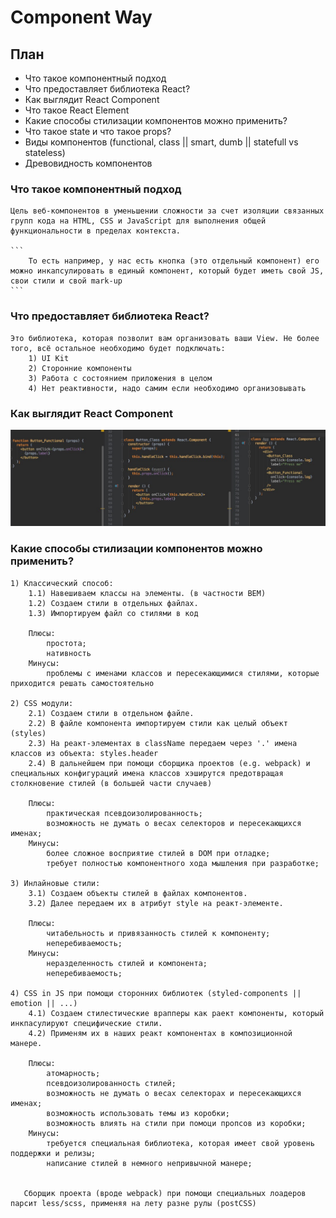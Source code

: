 # Component Way

## План
 * Что такое компонентный подход
 * Что предоставляет библиотека React?
 * Как выглядит React Component
 * Что такое React Element
 * Какие способы стилизации компонентов можно применить?
 * Что такое state и что такое props?
 * Виды компонентов (functional, class || smart, dumb || statefull vs stateless)
 * Древовидность компонентов



 ### Что такое компонентный подход

    Цель веб-компонентов в уменьшении сложности за счет изоляции связанных групп кода на HTML, CSS и JavaScript для выполнения общей функциональности в пределах контекста.

    ```
        То есть например, у нас есть кнопка (это отдельный компонент) его можно инкапсулировать в единый компонент, который будет иметь свой JS, свои стили и свой mark-up
    ```

 ### Что предоставляет библиотека React?

    Это библиотека, которая позволит вам организовать ваши View. Не более того, всё остальное необходимо будет подключать:
        1) UI Kit
        2) Сторонние компоненты
        3) Работа с состоянием приложения в целом
        4) Нет реактивности, надо самим если необходимо организовывать

 ### Как выглядит React Component
  ![VDOM React!](images/components.jpg)
  
 ### Какие способы стилизации компонентов можно применить?
 
    1) Классический способ: 
        1.1) Навешиваем классы на элементы. (в частности BEM)
        1.2) Создаем стили в отдельных файлах.
        1.3) Импортируем файл со стилями в код
        
        Плюсы: 
            простота; 
            нативность
        Минусы: 
            проблемы с именами классов и пересекающимися стилями, которые приходится решать самостоятельно
        
    2) CSS модули:
        2.1) Создаем стили в отдельном файле.
        2.2) В файле компонента импортируем стили как целый объект (styles)
        2.3) На реакт-элементах в className передаем через '.' имена классов из объекта: styles.header
        2.4) В дальнейшем при помощи сборщика проектов (e.g. webpack) и специальных конфигураций имена классов хэширутся предотвращая столкновение стилей (в большей части случаев)
        
        Плюсы: 
            практическая псевдоизолированность; 
            возможность не думать о весах селекторов и пересекающихся именах;
        Минусы: 
            более сложное восприятие стилей в DOM при отладке; 
            требует полностью компонентного хода мышления при разработке; 
        
    3) Инлайновые стили:
        3.1) Создаем объекты стилей в файлах компонентов.
        3.2) Далее передаем их в атрибут style на реакт-элементе.
        
        Плюсы: 
            читабельность и привязанность стилей к компоненту;
            неперебиваемость;
        Минусы: 
            неразделенность стилей и компонента; 
            неперебиваемость;
        
    4) CSS in JS при помощи сторонних библиотек (styled-components || emotion || ...)
        4.1) Создаем стилестические врапперы как раект компоненты, который инкпасулируют специфические стили.
        4.2) Применям их в наших реакт компонентах в композиционной манере.
        
        Плюсы: 
            атомарность; 
            псевдоизолированность стилей; 
            возможность не думать о весах селекторах и пересекающихся именах; 
            возможность использовать темы из коробки; 
            возможность влиять на стили при помоци пропсов из коробки;
        Минусы: 
            требуется специальная библиотека, которая имеет свой уровень поддержки и релизы; 
            написание стилей в немного непривычной манере;
    
    
       Сборщик проекта (вроде webpack) при помощи специальных лоадеров парсит less/scss, применяя на лету разне рулы (postCSS) 